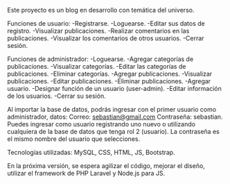 Este proyecto es un blog en desarrollo con temática del universo.

Funciones de usuario: 
-Registrarse. 
-Loguearse. 
-Editar sus datos de registro. 
-Visualizar publicaciones. 
-Realizar comentarios en las publicaciones. 
-Visualizar los comentarios de otros usuarios. 
-Cerrar sesión.

Funciones de administrador: 
-Loguearse. 
-Agregar categorías de publicaciones. 
-Visualizar categorías. 
-Editar las categorías de publicaciones. 
-Eliminar categorías. 
-Agregar publicaciones. 
-Visualizar publicaciones. 
-Editar publicaciones. 
-Eliminar publicaciones. 
-Agregar usuario. 
-Designar función de un usuario (user-admin). 
-Editar información de los usuarios. 
-Cerrar su sesión.

Al importar la base de datos, podrás ingresar con el primer usuario como administrador, datos: Correo: sebastian@gmail.com Contraseña: sebastian.
Puedes ingresar como usuario registrando uno nuevo o utilizando cualquiera de la base de datos que tenga rol 2 (usuario). La contraseña es el mismo nombre del usuario que selecciones.

Tecnologías utilizadas: MySQL, CSS, HTML, JS, Bootstrap.

En la próxima versión, se espera agilizar el código, mejorar el diseño, utilizar el framework de PHP Laravel y Node.js para JS.

